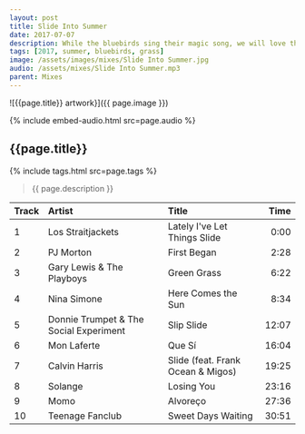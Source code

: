 ```yaml
---
layout: post
title: Slide Into Summer
date: 2017-07-07
description: While the bluebirds sing their magic song, we will love the summer long
tags: [2017, summer, bluebirds, grass]
image: /assets/images/mixes/Slide Into Summer.jpg
audio: /assets/mixes/Slide Into Summer.mp3
parent: Mixes
---
```


![{{page.title}} artwork}]({{ page.image }})

{% include embed-audio.html src=page.audio %}

## {{page.title}}
{% include tags.html src=page.tags %}
>{{ page.description }}

| Track | Artist                               | Title                                      | Time  |
|:------|:-------------------------------------|:-------------------------------------------|------:|
| 1     | Los Straitjackets                    | Lately I've Let Things Slide               | 0:00  |
| 2     | PJ Morton                            | First Began                                | 2:28  |
| 3     | Gary Lewis & The Playboys            | Green Grass                                | 6:22  |
| 4     | Nina Simone                          | Here Comes the Sun                         | 8:34  |
| 5     | Donnie Trumpet & The Social Experiment | Slip Slide                               | 12:07 |
| 6     | Mon Laferte                          | Que Sí                                     | 16:04 |
| 7     | Calvin Harris                        | Slide (feat. Frank Ocean & Migos)          | 19:25 |
| 8     | Solange                              | Losing You                                 | 23:16 |
| 9     | Momo                                 | Alvoreço                                   | 27:36 |
| 10    | Teenage Fanclub                      | Sweet Days Waiting                         | 30:51 |

